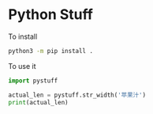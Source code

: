 # Python Stuff

To install

```sh
python3 -m pip install .
```

To use it

```python
import pystuff

actual_len = pystuff.str_width('苹果汁')
print(actual_len)
```